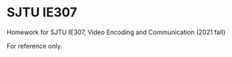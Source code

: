 # SJTU IE307 

Homework for SJTU IE307, Video Encoding and Communication (2021 fall)

For reference only.